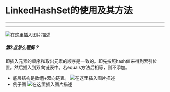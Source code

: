 ﻿# LinkedHashSet的使用及其方法
---
---


![在这里插入图片描述](https://img-blog.csdnimg.cn/f4830e48375640d9b863df2dc3cc1f0c.png?x-oss-process=image/watermark,type_ZHJvaWRzYW5zZmFsbGJhY2s,shadow_50,text_Q1NETiBATkpVU1RaSkM=,size_20,color_FFFFFF,t_70,g_se,x_16)


##### 第3点怎么理解？
即插入元素的顺序和取出元素的顺序是一致的。即先按照hash值来得到索引位置。然后插入到双向链表中。若equals方法后相等，则不添加。

- 底层结构是数组+双向链表。
![在这里插入图片描述](https://img-blog.csdnimg.cn/29b0c0a559ce470cb9c15afaded5c99e.png?x-oss-process=image/watermark,type_ZHJvaWRzYW5zZmFsbGJhY2s,shadow_50,text_Q1NETiBATkpVU1RaSkM=,size_20,color_FFFFFF,t_70,g_se,x_16)
- 例子图
![在这里插入图片描述](https://img-blog.csdnimg.cn/4e57864d93bd446d9422d8572ed57132.png?x-oss-process=image/watermark,type_ZHJvaWRzYW5zZmFsbGJhY2s,shadow_50,text_Q1NETiBATkpVU1RaSkM=,size_20,color_FFFFFF,t_70,g_se,x_16)

